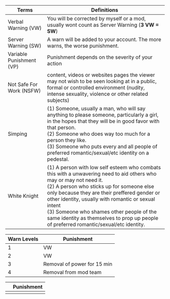 
| **Terms**                 | **Definitions**                                                                                |
|---------------------------|------------------------------------------------------------------------------------------------|
| Verbal Warning (VW)       | You will be corrected by myself or a mod, usually wont count as Server Warning (**3 VW = SW**) |
| Server Warning (SW)       | A warn will be added to your account. The more warns, the worse punishment.                    |
| Variable Punishment (VP)  | Punishment depends on the severity of your action                                              |
| Not Safe For Work (NSFW)  | content, videos or websites pages the viewer may not wish to be seen looking at in a public, formal or controlled environment (nudity, intense sexuality, violence or other related subjects) |
| Simping                   | (1) Someone, usually a man, who will say anything to please someone, particularly a girl, in the hopes that they will be in good favor with that person. <br> (2) Someone who does way too much for a person they like. <br> (3) Someone who puts every and all people of preferred romantic/sexual/etc identity on a pedestal. |
| White Knight              | (1) A person with low self esteem who combats this with a unwavering need to aid others who may or may not need it. <br> (2) A person who sticks up for someone else only because they are their preffered gender or other identity, usually with romantic or sexual intent <br> (3) Someone who shames other people of the same identity as themselves to prop up people of preferred romantic/sexual/etc identity.  |


| **Warn Levels** | **Punishment**               |
|-----------------|------------------------------|
| 1               | VW                           |
| 2               | VW                           |
| 3               | Removal of power for 15 min  |
| 4               | Removal from mod team        |


|  | **Punishment**|
|-----------------|---------|
|                 |      |
